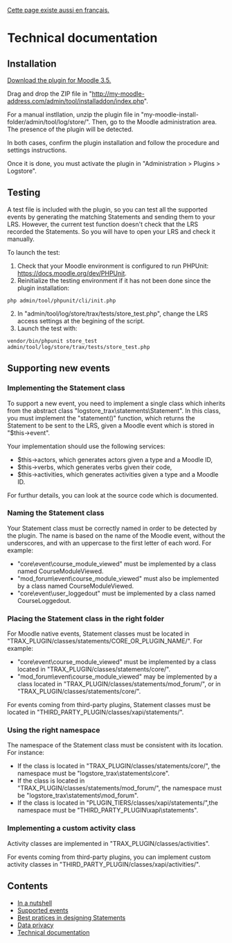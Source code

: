 [Cette page existe aussi en français.](../fr/tech.md)

# Technical documentation

## Installation

[Download the plugin for Moodle 3.5.](http://xapi.fr/download/trax-logs/logstore_trax_moodle35_2018050801.zip)

Drag and drop the ZIP file in "http://my-moodle-address.com/admin/tool/installaddon/index.php". 

For a manual instllation, unzip the plugin file in "my-moodle-install-folder/admin/tool/log/store/".
Then, go to the Moodle administration area. The presence of the plugin will be detected.

In both cases, confirm the plugin installation and follow the procedure and settings instructions.

Once it is done, you must activate the plugin in "Administration > Plugins > Logstore".


## Testing

A test file is included with the plugin, so you can test all the supported events 
by generating the matching Statements and sending them to your LRS.
However, the current test function doesn't check that the LRS recorded the Statements.
So you will have to open your LRS and check it manually.

To launch the test:

1. Check that your Moodle environment is configured to run PHPUnit: https://docs.moodle.org/dev/PHPUnit.
2. Reinitialize the testing environment if it has not been done since the plugin installation: 
```
php admin/tool/phpunit/cli/init.php
```
2. In "admin/tool/log/store/trax/tests/store_test.php", change the LRS access settings at the begining of the script.
3. Launch the test with: 
```
vendor/bin/phpunit store_test admin/tool/log/store/trax/tests/store_test.php
```

## Supporting new events

### Implementing the Statement class

To support a new event, you need to implement a single class which inherits from the abstract class "logstore_trax\statements\Statement".
In this class, you must implement the "statement()" function, which returns the Statement to be sent to the LRS, given a Moodle event
which is stored in "$this->event".

Your implementation should use the following services:
* $this->actors, which generates actors given a type and a Moodle ID,
* $this->verbs, which generates verbs given their code,
* $this->activities, which generates activities given a type and a Moodle ID.

For furthur details, you can look at the source code which is documented.


### Naming the Statement class

Your Statement class must be correctly named in order to be detected by the plugin.
The name is based on the name of the Moodle event, without the underscores, and with an uppercase to the first letter of each word.
For example:
* "core\event\course_module_viewed" must be implemented by a class named CourseModuleViewed.
* "mod_forum\event\course_module_viewed" must also be implemented by a class named CourseModuleViewed.
* "core\event\user_loggedout" must be implemented by a class named CourseLoggedout.

### Placing the Statement class in the right folder

For Moodle native events, Statement classes must be located in "TRAX_PLUGIN/classes/statements/CORE_OR_PLUGIN_NAME/".
For example:
* "core\event\course_module_viewed" must be implemented by a class located in "TRAX_PLUGIN/classes/statements/core/".
* "mod_forum\event\course_module_viewed" may be implemented by a class located in "TRAX_PLUGIN/classes/statements/mod_forum/", or in "TRAX_PLUGIN/classes/statements/core/".

For events coming from third-party plugins, Statement classes must be located in "THIRD_PARTY_PLUGIN/classes/xapi/statements/".

### Using the right namespace

The namespace of the Statement class must be consistent with its location.
For instance:
* If the class is located in "TRAX_PLUGIN/classes/statements/core/", the namespace must be "logstore_trax\statements\core".
* If the class is located in "TRAX_PLUGIN/classes/statements/mod_forum/", the namespace must be "logstore_trax\statements\mod_forum".
* If the class is located in "PLUGIN_TIERS/classes/xapi/statements/",the namespace must be "THIRD_PARTY_PLUGIN\xapi\statements".

### Implementing a custom activity class

Activity classes are implemented in "TRAX_PLUGIN/classes/activities".

For events coming from third-party plugins, you can implement custom activity classes in "THIRD_PARTY_PLUGIN/classes/xapi/activities/".


## Contents

* [In a nutshell](../../README.md)
* [Supported events](events.md)
* [Best pratices in designing Statements](best-practices.md)
* [Data privacy](privacy.md)
* [Technical documentation](tech.md)

